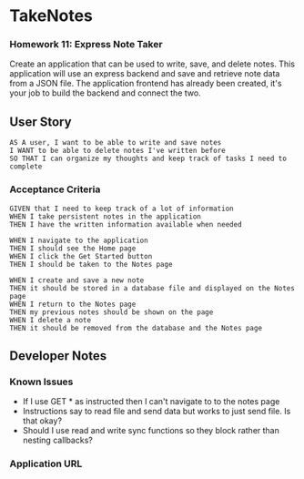 # TakeNotes

### Homework 11: Express Note Taker

Create an application that can be used to write, save, and delete notes. This application will use an express backend and save and retrieve note data from a JSON file. The application frontend has already been created, it's your job to build the backend and connect the two.

## User Story

```
AS A user, I want to be able to write and save notes
I WANT to be able to delete notes I've written before
SO THAT I can organize my thoughts and keep track of tasks I need to complete
```

### Acceptance Criteria

```
GIVEN that I need to keep track of a lot of information
WHEN I take persistent notes in the application
THEN I have the written information available when needed

WHEN I navigate to the application
THEN I should see the Home page
WHEN I click the Get Started button
THEN I should be taken to the Notes page

WHEN I create and save a new note
THEN it should be stored in a database file and displayed on the Notes page
WHEN I return to the Notes page
THEN my previous notes should be shown on the page
WHEN I delete a note
THEN it should be removed from the database and the Notes page
```

## Developer Notes

### Known Issues

- If I use GET \* as instructed then I can't navigate to to the notes page
- Instructions say to read file and send data but works to just send file. Is that okay?
- Should I use read and write sync functions so they block rather than nesting callbacks?

### Application URL
